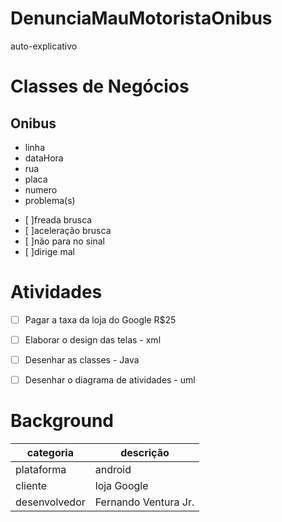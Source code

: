 # DenunciaMauMotoristaOnibus
auto-explicativo

# Classes de Negócios
## Onibus
* linha
* dataHora
* rua
* placa
* numero
* problema(s)
- [ ]freada brusca
- [ ]aceleração brusca
- [ ]não para no sinal
- [ ]dirige mal

# Atividades
- [ ] Pagar a taxa da loja do Google R$25
- [ ] Elaborar o design das telas - xml
- [ ] Desenhar as classes - Java
- [ ] Desenhar o diagrama de atividades - uml


# Background
| categoria     | descrição            |
|---------------|----------------------|
| plataforma    | android              |
| cliente       | loja Google          |
| desenvolvedor | Fernando Ventura Jr. |

